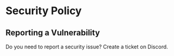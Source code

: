 # Security Policy

## Reporting a Vulnerability

Do you need to report a security issue? Create a ticket on Discord.

